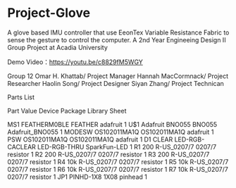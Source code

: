 # Project-Glove
A glove based IMU controller that use EeonTex Variable Resistance Fabric to sense the gesture to control the computer.
A 2nd Year Engineeing Design II Group Project at Acadia University

Demo Video：https://youtu.be/c8829fM5WGY

Group 12
Omar H. Khattab/ Project Manager
Hannah MacCormnack/ Project Researcher
Haolin Song/ Project Designer 
Siyan Zhang/ Project Technican


Parts List

Part     Value          Device             Package         Library           Sheet

MS1                     FEATHERM0BLE       FEATHER         adafruit          1
U$1                     Adafruit BNO055    BNO055          Adafruit_BNO055   1
MODESW                  OS102011MA1Q       OS102011MA1Q    adafruit          1
PSW                     OS102011MA1Q       OS102011MA1Q    adafruit          1
D1       CLEAR          LED-RGB-CACLEAR    LED-RGB-THRU    SparkFun-LED      1
R1       200            R-US_0207/7        0207/7          resistor          1
R2       200            R-US_0207/7        0207/7          resistor          1
R3       200            R-US_0207/7        0207/7          resistor          1
R4       10k            R-US_0207/7        0207/7          resistor          1
R5       10k            R-US_0207/7        0207/7          resistor          1
R6       10k            R-US_0207/7        0207/7          resistor          1
R7       10k            R-US_0207/7        0207/7          resistor          1
JP1                     PINHD-1X8          1X08            pinhead           1
